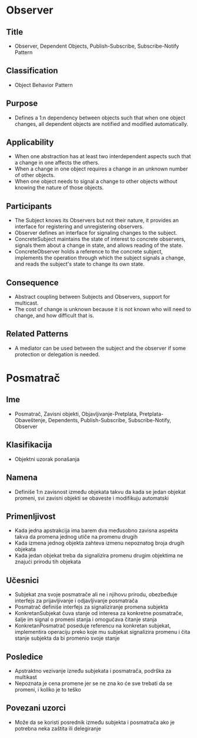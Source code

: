 # Observer

## Title
- Observer, Dependent Objects, Publish-Subscribe, Subscribe-Notify Pattern

## Classification
- Object Behavior Pattern

## Purpose
- Defines a 1:n dependency between objects such that when one object changes, all dependent objects are notified and modified automatically.

## Applicability
- When one abstraction has at least two interdependent aspects such that a change in one affects the others.
- When a change in one object requires a change in an unknown number of other objects.
- When one object needs to signal a change to other objects without knowing the nature of those objects.

## Participants
- The Subject knows its Observers but not their nature, it provides an interface for registering and unregistering observers.
- Observer defines an interface for signaling changes to the subject.
- ConcreteSubject maintains the state of interest to concrete observers, signals them about a change in state, and allows reading of the state.
- ConcreteObserver holds a reference to the concrete subject, implements the operation through which the subject signals a change, and reads the subject's state to change its own state.

## Consequence
- Abstract coupling between Subjects and Observers, support for multicast.
- The cost of change is unknown because it is not known who will need to change, and how difficult that is.

## Related Patterns
- A mediator can be used between the subject and the observer if some protection or delegation is needed.




# Posmatrač

## Ime
- Posmatrač, Zavisni objekti, Objavljivanje-Pretplata, Pretplata-Obaveštenje, Dependents, Publish-Subscribe, Subscribe-Notify, Observer

## Klasifikacija
- Objektni uzorak ponašanja

## Namena
- Definiše 1:n zavisnost između objekata takvu da kada se jedan objekat promeni, svi zavisni objekti se obaveste i modifikuju automatski

## Primenljivost
- Kada jedna apstrakcija ima barem dva međusobno zavisna aspekta takva da promena jednog utiče na promenu drugih
- Kada izmena jednog objekta zahteva izmenu nepoznatog broja drugih objekata
- Kada jedan objekat treba da signalizira promenu drugim objektima ne znajući prirodu tih objekata

## Učesnici
- Subjekat zna svoje posmatrače ali ne i njihovu prirodu, obezbeđuje interfejs za prijavljivanje i odjavljivanje posmatrača
- Posmatrač definiše interfejs za signaliziranje promena subjekta
- KonkretanSubjekat čuva stanje od interesa za konkretne posmatrače, šalje im signal o promeni stanja i omogućava čitanje stanja
- KonkretanPosmatrač poseduje referencu na konkretan subjekat, implementira operaciju preko koje mu subjekat signalizira promenu i čita stanje subjekta da bi promenio svoje stanje

## Posledice
- Apstraktno vezivanje izneđu subjekata i posmatrača, podrška za multikast 
- Nepoznata je cena promene jer se ne zna ko će sve trebati da se promeni, i koliko je to teško

## Povezani uzorci
- Može da se koristi posrednik između subjekta i posmatrača ako je potrebna neka zaštita ili delegiranje
